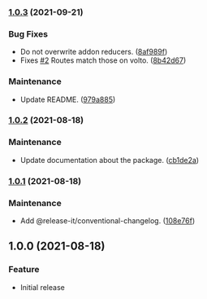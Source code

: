 ### [1.0.3](https://github.com/collective/volto-authomatic/compare/1.0.2...1.0.3) (2021-09-21)


### Bug Fixes

* Do not overwrite addon reducers. ([8af989f](https://github.com/collective/volto-authomatic/commit/8af989f2ce432b61dbe5f6309b42fa834b6c9963))
* Fixes [#2](https://github.com/collective/volto-authomatic/issues/2) Routes match those on volto. ([8b42d67](https://github.com/collective/volto-authomatic/commit/8b42d67aef4317fe75a5154d2b9b9756a7320a2a))


### Maintenance

* Update README. ([979a885](https://github.com/collective/volto-authomatic/commit/979a8851ecf054cf0a25250027ca2cb10dc5cc02))

### [1.0.2](https://github.com/collective/volto-authomatic/compare/1.0.1...1.0.2) (2021-08-18)


### Maintenance

* Update documentation about the package. ([cb1de2a](https://github.com/collective/volto-authomatic/commit/cb1de2a3022c0442eaf7ddcef22ee428703bcd4d))

### [1.0.1](https://github.com/collective/volto-authomatic/compare/1.0.0...1.0.1) (2021-08-18)


### Maintenance

* Add @release-it/conventional-changelog. ([108e76f](https://github.com/collective/volto-authomatic/commit/108e76fc54619854693d435f36ede484d253d58d))

## 1.0.0 (2021-08-18)

### Feature

- Initial release
